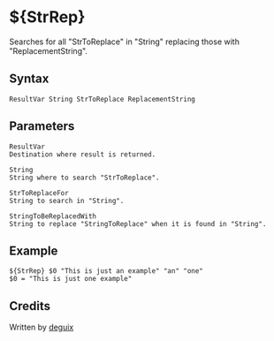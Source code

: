 # ${StrRep}

Searches for all "StrToReplace" in "String" replacing those with "ReplacementString".

## Syntax

    ResultVar String StrToReplace ReplacementString

## Parameters

    ResultVar
    Destination where result is returned.

    String
    String where to search "StrToReplace".

    StrToReplaceFor
    String to search in "String".

    StringToBeReplacedWith
    String to replace "StringToReplace" when it is found in "String".

## Example

    ${StrRep} $0 "This is just an example" "an" "one"
    $0 = "This is just one example"

## Credits

Written by [deguix][1]

[1]: http://nsis.sourceforge.net/User:Deguix
